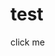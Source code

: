 # test
<p onclick="window.location.href='https://w.tpaga.co/eyJtIjp7Im8iOiJQUiJ9LCJkIjp7InMiOiJ6YW1iYSIsInBydCI6InByLWU4ODdhZjk0MTU4ODU4ZjZhZTNlNGQ4MmE5ODdkNmY1NzNkNDM1NThjODliYmQzM2Y4MzA5ODI4NTY4YjJlMjY2YmU4NjQ1ZSJ9fQ=='"> click me </p>
